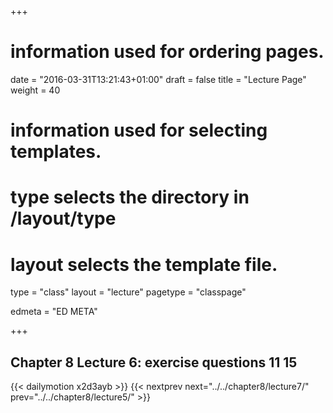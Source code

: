 +++
# information used for ordering pages.
date = "2016-03-31T13:21:43+01:00"
draft = false
title = "Lecture Page"
weight = 40

# information used for selecting templates.
# type selects the directory in /layout/type
# layout selects the template file.

type   = "class"
layout = "lecture"
pagetype = "classpage"





edmeta = "ED META"

+++
## Chapter 8 Lecture 6: exercise questions 11 15
{{< dailymotion x2d3ayb >}}
{{< nextprev next="../../chapter8/lecture7/"     prev="../../chapter8/lecture5/"  >}}

